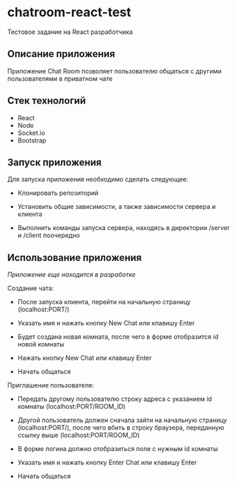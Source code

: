 # chatroom-react-test
Тестовое задание на React разработчика

## Описание приложения

Приложение Chat Room позволяет пользователю общаться с другими пользователями в приватном чате

## Стек технологий

- React
- Node
- Socket.io
- Bootstrap

## Запуск приложения

Для запуска приложения необходимо сделать следующее:

- Клонировать репозиторий

- Установить общие зависимости, а также зависимости сервера и клиента

- Выполнить команды запуска сервера, находясь в директории /server и /client поочередно

## Использование приложения

*Приложение еще находится в разработке*

Создание чата:

- После запуска клиента, перейти на начальную страницу (localhost:PORT/)

- Указать имя и нажать кнопку New Chat или клавишу Enter

- Будет создана новая комната, после чего в форме отобразится id новой комнаты

- Нажать кнопку New Chat или клавишу Enter

- Начать общаться

Приглашение пользователя:

- Передать другому пользователю строку адреса с указанием id комнаты (localhost:PORT/ROOM_ID)

- Другой пользователь должен сначала зайти на начальную страницу (localhost:PORT/), после чего вбить в строку браузера, переданную ссылку выше (localhost:PORT/ROOM_ID)

- В форме логина должно отобразиться поле с нужным id комнаты

- Указать имя и нажать кнопку Enter Chat или клавишу Enter

- Начать общаться